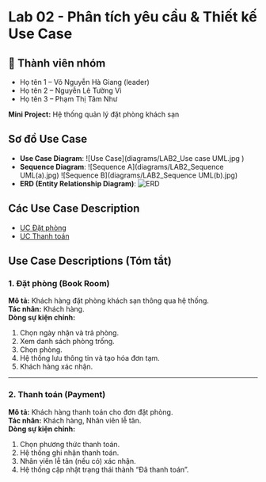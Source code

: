 # Lab 02 - Phân tích yêu cầu & Thiết kế Use Case

## 👥 Thành viên nhóm
- Họ tên 1 – Võ Nguyễn Hà Giang (leader)
- Họ tên 2 – Nguyễn Lê Tường Vi
- Họ tên 3 – Phạm Thị Tâm Như

**Mini Project:** Hệ thống quản lý đặt phòng khách sạn

## Sơ đồ Use Case
- **Use Case Diagram**: ![Use Case](diagrams/LAB2_Use case UML.jpg )
- **Sequence Diagram**: ![Sequence A](diagrams/LAB2_Sequence UML(a).jpg) ![Sequence B](diagrams/LAB2_Sequence UML(b).jpg)
- **ERD (Entity Relationship Diagram)**: ![ERD](diagrams/ERD.ipg)

## Các Use Case Description
- [UC Đặt phòng](usecases/UC_DatPhong.md)
- [UC Thanh toán](usecases/UC_ThanhToan.md)

## Use Case Descriptions (Tóm tắt)

### 1. Đặt phòng (Book Room)
**Mô tả:** Khách hàng đặt phòng khách sạn thông qua hệ thống.  
**Tác nhân:** Khách hàng.  
**Dòng sự kiện chính:**  
1. Chọn ngày nhận và trả phòng.  
2. Xem danh sách phòng trống.  
3. Chọn phòng.  
4. Hệ thống lưu thông tin và tạo hóa đơn tạm.  
5. Khách hàng xác nhận.  

---

### 2. Thanh toán (Payment)
**Mô tả:** Khách hàng thanh toán cho đơn đặt phòng.  
**Tác nhân:** Khách hàng, Nhân viên lễ tân.  
**Dòng sự kiện chính:**  
1. Chọn phương thức thanh toán.  
2. Hệ thống ghi nhận thanh toán.  
3. Nhân viên lễ tân (nếu có) xác nhận.  
4. Hệ thống cập nhật trạng thái thành “Đã thanh toán”.  
